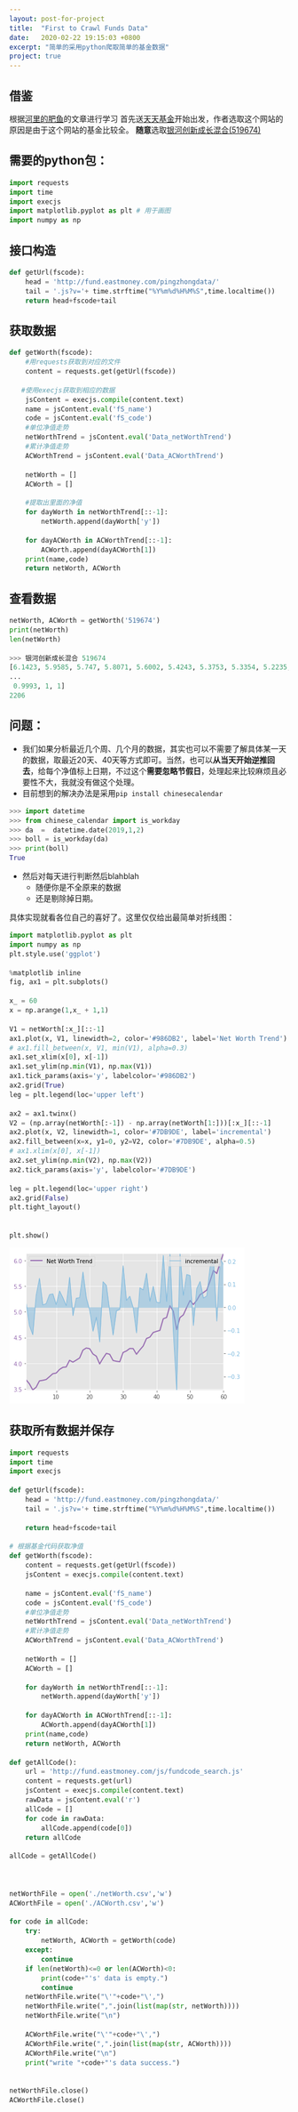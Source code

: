 ```yaml
---
layout: post-for-project
title:  "First to Crawl Funds Data"
date:   2020-02-22 19:15:03 +0800
excerpt: "简单的采用python爬取简单的基金数据"
project: true
---
```




## 借鉴

根据[河里的肥鱼](https://www.jianshu.com/p/1d67cfbfd9bb)的文章进行学习
首先送[天天基金](http://fund.eastmoney.com)开始出发，作者选取这个网站的原因是由于这个网站的基金比较全。
**随意**选取[银河创新成长混合(519674)](http://fund.eastmoney.com/519674.html)

## 需要的python包：

```python
import requests
import time
import execjs
import matplotlib.pyplot as plt # 用于画图
import numpy as np
```

## 接口构造

```python
def getUrl(fscode):
    head = 'http://fund.eastmoney.com/pingzhongdata/'
    tail = '.js?v='+ time.strftime("%Y%m%d%H%M%S",time.localtime())
    return head+fscode+tail
```

## 获取数据

```python
def getWorth(fscode):
    #用requests获取到对应的文件
    content = requests.get(getUrl(fscode))
    
   #使用execjs获取到相应的数据
    jsContent = execjs.compile(content.text)
    name = jsContent.eval('fS_name')
    code = jsContent.eval('fS_code')
    #单位净值走势
    netWorthTrend = jsContent.eval('Data_netWorthTrend')
    #累计净值走势
    ACWorthTrend = jsContent.eval('Data_ACWorthTrend')

    netWorth = []
    ACWorth = []

    #提取出里面的净值
    for dayWorth in netWorthTrend[::-1]:
        netWorth.append(dayWorth['y'])

    for dayACWorth in ACWorthTrend[::-1]:
        ACWorth.append(dayACWorth[1])
    print(name,code)
    return netWorth, ACWorth
```


## 查看数据

```python
netWorth, ACWorth = getWorth('519674')
print(netWorth)
len(netWorth)

>>> 银河创新成长混合 519674
[6.1423, 5.9585, 5.747, 5.8071, 5.6002, 5.4243, 5.3753, 5.3354, 5.2235, 5.1426, 5.2218, 5.0837, 4.9414, 4.8895,
...
 0.9993, 1, 1]
2206
```

## 问题：

* 我们如果分析最近几个周、几个月的数据，其实也可以不需要了解具体某一天的数据，取最近20天、40天等方式即可。当然，也可以**从当天开始逆推回去**，给每个净值标上日期，不过这个**需要忽略节假日**，处理起来比较麻烦且必要性不大，我就没有做这个处理。
* 目前想到的解决办法是采用`pip install chinesecalendar`

```python
>>> import datetime
>>> from chinese_calendar import is_workday
>>> da  =  datetime.date(2019,1,2)
>>> boll = is_workday(da)
>>> print(boll)
True
```

* 然后对每天进行判断然后blahblah
	* 随便你是不全原来的数据
	* 还是剔除掉日期。

具体实现就看各位自己的喜好了。这里仅仅给出最简单对折线图：

```python
import matplotlib.pyplot as plt
import numpy as np
plt.style.use('ggplot')

%matplotlib inline
fig, ax1 = plt.subplots()

x_ = 60
x = np.arange(1,x_ + 1,1)

V1 = netWorth[:x_][::-1]
ax1.plot(x, V1, linewidth=2, color='#986DB2', label='Net Worth Trend')
# ax1.fill_between(x, V1, min(V1), alpha=0.3)
ax1.set_xlim(x[0], x[-1])
ax1.set_ylim(np.min(V1), np.max(V1))
ax1.tick_params(axis='y', labelcolor='#986DB2')
ax2.grid(True)
leg = plt.legend(loc='upper left')

ax2 = ax1.twinx() 
V2 = (np.array(netWorth[:-1]) - np.array(netWorth[1:]))[:x_][::-1]
ax2.plot(x, V2, linewidth=1, color='#7DB9DE', label='incremental')
ax2.fill_between(x=x, y1=0, y2=V2, color='#7DB9DE', alpha=0.5)
# ax1.xlim(x[0], x[-1])
ax2.set_ylim(np.min(V2), np.max(V2))
ax2.tick_params(axis='y', labelcolor='#7DB9DE')

leg = plt.legend(loc='upper right')
ax2.grid(False)
plt.tight_layout()


plt.show()
```

![](https://github.com/Clynie/Clynie.github.io/blob/master/_img/fund_test_1.0.png?raw=true)


## 获取所有数据并保存

```python
import requests
import time
import execjs

def getUrl(fscode):
    head = 'http://fund.eastmoney.com/pingzhongdata/'
    tail = '.js?v='+ time.strftime("%Y%m%d%H%M%S",time.localtime())
  
    return head+fscode+tail

# 根据基金代码获取净值
def getWorth(fscode):
    content = requests.get(getUrl(fscode))
    jsContent = execjs.compile(content.text)
    
    name = jsContent.eval('fS_name')
    code = jsContent.eval('fS_code')
    #单位净值走势
    netWorthTrend = jsContent.eval('Data_netWorthTrend')
    #累计净值走势
    ACWorthTrend = jsContent.eval('Data_ACWorthTrend')

    netWorth = []
    ACWorth = []

    for dayWorth in netWorthTrend[::-1]:
        netWorth.append(dayWorth['y'])

    for dayACWorth in ACWorthTrend[::-1]:
        ACWorth.append(dayACWorth[1])
    print(name,code)
    return netWorth, ACWorth
  
def getAllCode():
    url = 'http://fund.eastmoney.com/js/fundcode_search.js'
    content = requests.get(url)
    jsContent = execjs.compile(content.text)
    rawData = jsContent.eval('r')
    allCode = []
    for code in rawData:
        allCode.append(code[0])
    return allCode

allCode = getAllCode()



netWorthFile = open('./netWorth.csv','w')
ACWorthFile = open('./ACWorth.csv','w')

for code in allCode:
    try:
        netWorth, ACWorth = getWorth(code)
    except:
        continue
    if len(netWorth)<=0 or len(ACWorth)<0:
        print(code+"'s' data is empty.")
        continue
    netWorthFile.write("\'"+code+"\',")  
    netWorthFile.write(",".join(list(map(str, netWorth))))
    netWorthFile.write("\n")
  
    ACWorthFile.write("\'"+code+"\',")  
    ACWorthFile.write(",".join(list(map(str, ACWorth))))
    ACWorthFile.write("\n")
    print("write "+code+"'s data success.")
  

netWorthFile.close()
ACWorthFile.close()

```






